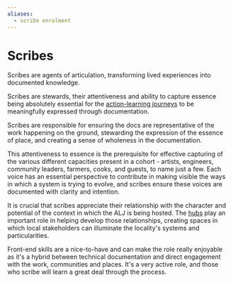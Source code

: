```yaml
---
aliases:
  - scribe enrolment
---
```

# Scribes

Scribes are agents of articulation, transforming lived experiences into documented knowledge.

Scribes are stewards, their attentiveness and ability to capture essence being absolutely essential for the [action-learning journeys](/patterns/action-learning%20journeys.md) to be meaningfully expressed through documentation.

Scribes are responsible for ensuring the docs are representative of the work happening on the ground, stewarding the expression of the essence of place, and creating a sense of wholeness in the documentation.

This attentiveness to essence is the prerequisite for effective capturing of the various different capacities present in a cohort - artists, engineers, community leaders, farmers, cooks, and guests, to name just a few. Each voice has an essential perspective to contribute in making visible the ways in which a system is trying to evolve, and scribes ensure these voices are documented with clarity and intention.

It is crucial that scribes appreciate their relationship with the character and potential of the context in which the ALJ is being hosted. The [hubs](/collaborators/communities%20of%20place/hubs.md) play an important role in helping develop those relationships, creating spaces in which local stakeholders can illuminate the locality's systems and particularities.

Front-end skills are a nice-to-have and can make the role really enjoyable as it's a hybrid between technical documentation and direct engagement with the work, communities and places. It's a very active role, and those who scribe will learn a great deal through the process.
